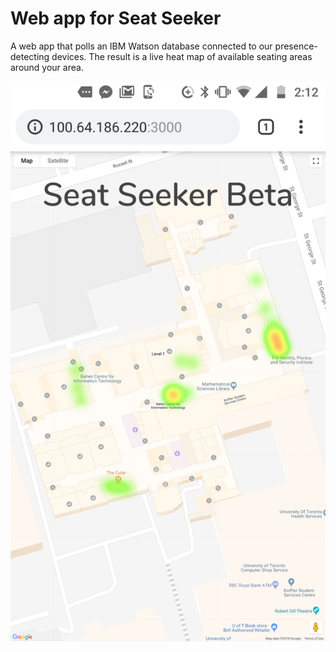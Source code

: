 # Web app for Seat Seeker

A web app that polls an IBM Watson database connected to our presence-detecting devices. The result is a live heat map of available seating areas around your area.

![The web app displays a heatmap of the available seating on campus.](screenshot.png)

